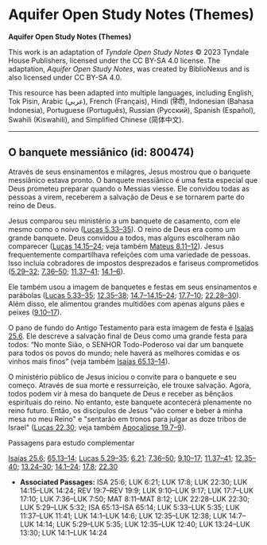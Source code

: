 # Aquifer Open Study Notes (Themes)

**Aquifer Open Study Notes (Themes)**

This work is an adaptation of *Tyndale Open Study Notes* © 2023 Tyndale House Publishers, licensed under the CC BY\-SA 4\.0 license. The adaptation, *Aquifer Open Study Notes*, was created by BiblioNexus and is also licensed under CC BY\-SA 4\.0\.

This resource has been adapted into multiple languages, including English, Tok Pisin, Arabic (عربي), French (Français), Hindi (हिंदी), Indonesian (Bahasa Indonesia), Portuguese (Português), Russian (Русский), Spanish (Español), Swahili (Kiswahili), and Simplified Chinese (简体中文).



--------------------------------

## O banquete messiânico (id: 800474)

Através de seus ensinamentos e milagres, Jesus mostrou que o banquete messiânico estava pronto. O banquete messiânico é uma festa especial que Deus prometeu preparar quando o Messias viesse. Ele convidou todas as pessoas a virem, receberem a salvação de Deus e se tornarem parte do reino de Deus.

Jesus comparou seu ministério a um banquete de casamento, com ele mesmo como o noivo ([Lucas 5\.33–35](https://ref.ly/Luke5:33-Luke5:35)). O reino de Deus era como um grande banquete. Deus convidou a todos, mas alguns escolheram não comparecer ([Lucas 14\.15–24](https://ref.ly/Luke14:15-Luke14:24); veja também [Mateus 8\.11–12](https://ref.ly/Matt8:11-Matt8:12)). Jesus frequentemente compartilhava refeições com uma variedade de pessoas. Isso incluía cobradores de impostos desprezados e fariseus comprometidos ([5\.29–32](https://ref.ly/Luke5:29-Luke5:32); [7\.36–50](https://ref.ly/Luke7:36-Luke7:50); [11\.37–41](https://ref.ly/Luke11:37-Luke11:41); [14\.1–6](https://ref.ly/Luke14:1-Luke14:6)).

Ele também usou a imagem de banquetes e festas em seus ensinamentos e parábolas ([Lucas 5\.33–35](https://ref.ly/Luke5:33-Luke5:35); [12\.35–38](https://ref.ly/Luke12:35-Luke12:38); [14\.7–14](https://ref.ly/Luke14:7-Luke14:14),[15–24](https://ref.ly/Luke14:15-Luke14:24); [17\.7–10](https://ref.ly/Luke17:7-Luke17:10); [22\.28–30](https://ref.ly/Luke22:28-Luke22:30)). Além disso, ele alimentou grandes multidões com apenas alguns pães e peixes ([9\.10–17](https://ref.ly/Luke9:10-Luke9:17)).

O pano de fundo do Antigo Testamento para esta imagem de festa é [Isaías 25\.6](https://ref.ly/Isa25:6). Ele descreve a salvação final de Deus como uma grande festa para todos: “No monte Sião, o SENHOR Todo\-Poderoso vai dar um banquete para todos os povos do mundo; nele haverá as melhores comidas e os vinhos mais finos” (veja também [Isaías 65\.13–14](https://ref.ly/Isa65:13-Isa65:14)).

O ministério público de Jesus iniciou o convite para o banquete e seu começo. Através de sua morte e ressurreição, ele trouxe salvação. Agora, todos podem vir à mesa do banquete de Deus e receber as bênçãos espirituais do reino. No entanto, este banquete acontecerá plenamente no reino futuro. Então, os discípulos de Jesus "vão comer e beber à minha mesa no meu Reino" e "sentarão em tronos para julgar as doze tribos de Israel" ([Lucas 22\.30](https://ref.ly/Luke22:30); veja também [Apocalipse 19\.7–9](https://ref.ly/Rev19:7-Rev19:9)).

Passagens para estudo complementar

[Isaías 25\.6](https://ref.ly/Isa25:6); [65\.13–14](https://ref.ly/Isa65:13-Isa65:14); [Lucas 5\.29–35](https://ref.ly/Luke5:29-Luke5:35); [6\.21](https://ref.ly/Luke6:21); [7\.36–50](https://ref.ly/Luke7:36-Luke7:50); [9\.10–17](https://ref.ly/Luke9:10-Luke9:17); [11\.37–41](https://ref.ly/Luke11:37-Luke11:41); [12\.35–40](https://ref.ly/Luke12:35-Luke12:40); [13\.24–30](https://ref.ly/Luke13:24-Luke13:30); [14\.1–24](https://ref.ly/Luke14:1-Luke14:24); [17\.8](https://ref.ly/Luke17:8); [22\.30](https://ref.ly/Luke22:30)

* **Associated Passages:** ISA 25:6; LUK 6:21; LUK 17:8; LUK 22:30; LUK 14:15–LUK 14:24; REV 19:7–REV 19:9; LUK 9:10–LUK 9:17; LUK 17:7–LUK 17:10; LUK 7:36–LUK 7:50; MAT 8:11–MAT 8:12; LUK 22:28–LUK 22:30; LUK 5:29–LUK 5:32; ISA 65:13–ISA 65:14; LUK 5:33–LUK 5:35; LUK 11:37–LUK 11:41; LUK 14:1–LUK 14:6; LUK 12:35–LUK 12:38; LUK 14:7–LUK 14:14; LUK 5:29–LUK 5:35; LUK 12:35–LUK 12:40; LUK 13:24–LUK 13:30; LUK 14:1–LUK 14:24

